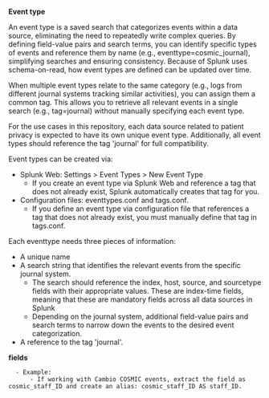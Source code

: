 



**Event type**

An event type is a saved search that categorizes events within a data source, eliminating the need to repeatedly write complex queries. By defining field-value pairs and search terms, you can identify specific types of events and reference them by name (e.g., eventtype=cosmic_journal), simplifying searches and ensuring consistency. Because of Splunk uses schema-on-read, how event types are defined can be updated over time.

When multiple event types relate to the same category (e.g., logs from different journal systems tracking similar activities), you can assign them a common tag. This allows you to retrieve all relevant events in a single search (e.g., tag=journal) without manually specifying each event type.

For the use cases in this repository, each data source related to patient privacy is expected to have its own unique event type. Additionally, all event types should reference the tag 'journal' for full compatibility.  

Event types can be created via:
- Splunk Web: Settings > Event Types > New Event Type
  - If you create an event type via Splunk Web and reference a tag that does not already exist, Splunk automatically creates that tag for you.
- Configuration files: eventtypes.conf and tags.conf.
  - If you define an event type via configuration file that references a tag that does not already exist, you must manually define that tag in tags.conf.
        
Each eventtype needs three pieces of information:
- A unique name
- A search string that identifies the relevant events from the specific journal system.
    - The search should reference the index, host, source, and sourcetype fields with their appropriate values. These are index-time fields, meaning that these are mandatory fields across all data sources in Splunk
    - Depending on the journal system, additional field-value pairs and search terms to narrow down the events to the desired event categorization.
- A reference to the tag 'journal'.

**fields**

      - Example:
          - If working with Cambio COSMIC events, extract the field as cosmic_staff_ID and create an alias: cosmic_staff_ID AS staff_ID.
